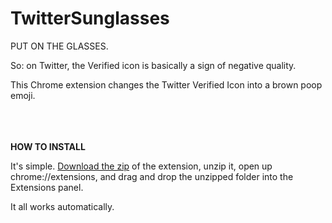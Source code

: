 # TwitterSunglasses
PUT ON THE GLASSES.

So: on Twitter, the Verified icon is basically a sign of negative quality.

This Chrome extension changes the Twitter Verified Icon into a brown poop emoji.

<br /><br /><br />
<b>HOW TO INSTALL</b>

It's simple.  <a href="https://github.com/icze4r/TwitterSunglasses/archive/master.zip">Download the zip</a> of the extension, unzip it, open up chrome://extensions, and drag and drop the unzipped folder into the Extensions panel.

It all works automatically.

